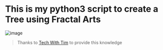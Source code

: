 # This is my python3 script to create a Tree using Fractal Arts

![image](https://user-images.githubusercontent.com/70594522/124227602-96328480-db28-11eb-8928-d469f136ca0e.png)


> Thanks to [Tech With Tim](https://www.youtube.com/channel/UC4JX40jDee_tINbkjycV4Sg) to provide this knowledge 
